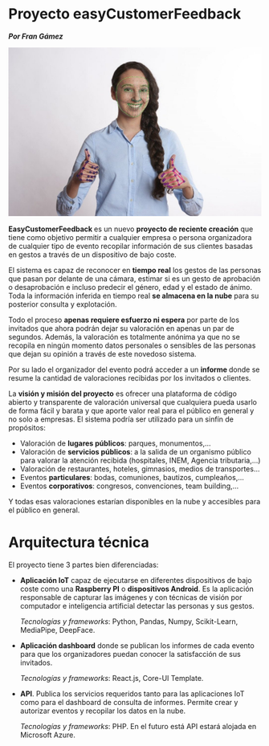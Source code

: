 # Proyecto easyCustomerFeedback
<strong><i>Por Fran Gámez</i></strong>

![alt EasyCustomerFeedback Project](annotated_image-1024x683.jpg?raw=true "Easy Customer Feedback")

<p><strong>EasyCustomerFeedback </strong>es un nuevo <strong>proyecto de reciente creación</strong> que tiene como objetivo permitir a cualquier empresa o persona organizadora de cualquier tipo de evento recopilar información de sus clientes basadas en gestos a través de un dispositivo de bajo coste.</p>

<p>El sistema es capaz de reconocer en <strong>tiempo real</strong> los gestos de las personas que pasan por delante de una cámara, estimar si es un gesto de aprobación o desaprobación e incluso predecir el género, edad y el estado de ánimo.  Toda la información inferida en tiempo real <strong>se almacena en la nube</strong> para su posterior consulta y explotación.</p>

<p>Todo el proceso <strong>apenas requiere esfuerzo ni espera</strong> por parte de los invitados que ahora podrán dejar su valoración en apenas un par de segundos.  Además, la valoración es totalmente anónima ya que no se recopila en ningún momento datos personales o sensibles de las personas que dejan su opinión a través de este novedoso sistema.</p>

<p>Por su lado el organizador del evento podrá acceder a un <strong>informe </strong>donde se resume la cantidad de valoraciones recibidas por los invitados o clientes.</p>

<p>La <strong>visión y misión del proyecto</strong> es ofrecer una plataforma de código abierto y transparente de valoración universal que cualquiera pueda usarlo de forma fácil y barata y que aporte valor real para el público en general y no solo a empresas.  El sistema podría ser utilizado para un sinfín de propósitos:</p>

<ul><li>Valoración de <strong>lugares públicos</strong>: parques, monumentos,...</li><li>Valoración de <strong>servicios públicos</strong>: a la salida de un organismo público para valorar la atención recibida (hospitales, INEM, Agencia tributaria,...)</li><li>Valoración de restaurantes, hoteles, gimnasios, medios de transportes...</li><li>Eventos <strong>particulares</strong>: bodas, comuniones, bautizos, cumpleaños,...</li><li>Eventos <strong>corporativos</strong>: congresos, convenciones, team building,...</li></ul>

<p>Y todas esas valoraciones estarían disponibles en la nube y accesibles para el público en general.</p>

# Arquitectura técnica
El proyecto tiene 3 partes bien diferenciadas:
<ul>
  <li><strong>Aplicación IoT</strong> capaz de ejecutarse en diferentes dispositivos de bajo coste como una <strong>Raspberry PI</strong> o <strong>dispositivos Android</strong>.  Es la aplicación responsable de capturar las imágenes y con técnicas de visión por computador e inteligencia artificial detectar las personas y sus gestos.
    <p><i>Tecnologías y frameworks</i>: Python, Pandas, Numpy, Scikit-Learn, MediaPipe, DeepFace.</p>
  </li>
  <li><strong>Aplicación dashboard</strong> donde se publican los informes de cada evento para que los organizadores puedan conocer la satisfacción de sus invitados.
  <p><i>Tecnologías y frameworks</i>: React.js, Core-UI Template.</p>
  </li>
  <li><strong>API</strong>. Publica los servicios requeridos tanto para las aplicaciones IoT como para el dashboard de consulta de informes. Permite crear y autorizar eventos y recopilar los datos en la nube.
   <p><i>Tecnologías y frameworks</i>: PHP.  En el futuro está API estará alojada en Microsoft Azure.</p>
  </li>
</ul>
